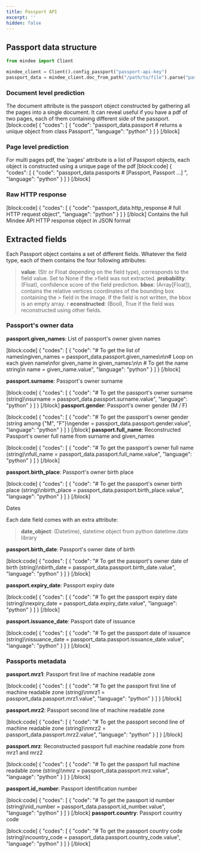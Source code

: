 ```yaml
---
title: Passport API
excerpt: ''
hidden: false
---
```

## Passport data structure

```python
from mindee import Client

mindee_client = Client().config_passport("passport-api-key")
passport_data = mindee_client.doc_from_path("/path/to/file").parse("passport")
```

### Document level prediction

The document attribute is the passport object constructed by gathering all the pages into a single document. It can reveal useful if you have a pdf of two pages, each of them containing  different side of the passport.
[block:code]
{
  "codes": [
    {
      "code": "passport_data.passport # returns a unique object from class Passport",
      "language": "python"
    }
  ]
}
[/block]
### Page level prediction

For multi pages pdf, the 'pages' attribute is a list of Passport objects, each object is constructed using a unique page of the pdf
[block:code]
{
  "codes": [
    {
      "code": "passport_data.passports # [Passport, Passport ...] ",
      "language": "python"
    }
  ]
}
[/block]
 ### Raw HTTP response
[block:code]
{
  "codes": [
    {
      "code": "passport_data.http_response # full HTTP request object",
      "language": "python"
    }
  ]
}
[/block]
Contains the full Mindee API HTTP response object in JSON format


## Extracted fields

Each Passport object contains a set of different fields. Whatever the field type, each of them contains the four following attributes:
> **value**: (Str or Float depending on the field type), corresponds to the field value. Set to None if the >field was not extracted.
> **probability**: (Float), confidence score of the field prediction.
> **bbox**: (Array[Float]), contains the relative vertices coordinates of the bounding box containing the > field in the image. If the field is not written, the bbox is an empty array. 
>r **econstructed**: (Bool), True if the field was reconstructed using other fields.


### Passport's owner data

**passport.given_names**: List of passport's owner given names

[block:code]
{
  "codes": [
    {
      "code": "# To get the list of names\ngiven_names = passport_data.passport.given_names\n\n# Loop on each given name\nfor given_name in given_names:\n\n   # To get the name string\n   name = given_name.value",
      "language": "python"
    }
  ]
}
[/block]
 

**passport.surname**: Passport's owner surname

[block:code]
{
  "codes": [
    {
      "code": "# To get the passport's owner surname (string)\nsurname = passport_data.passport.surname.value",
      "language": "python"
    }
  ]
}
[/block]
**passport.gender**: Passport's owner gender (M / F)


[block:code]
{
  "codes": [
    {
      "code": "# To get the passport's owner gender (string among {\"M\", \"F\"}\ngender = passport_data.passport.gender.value",
      "language": "python"
    }
  ]
}
[/block]
**passport.full_name**: Reconstructed Passport's owner full name from surname and given_names

[block:code]
{
  "codes": [
    {
      "code": "# To get the passport's owner full name (string)\nfull_name = passport_data.passport.full_name.value",
      "language": "python"
    }
  ]
}
[/block]
 
**passport.birth_place**: Passport's owner birth place

[block:code]
{
  "codes": [
    {
      "code": "# To get the passport's owner birth place (string)\nbirth_place = passport_data.passport.birth_place.value",
      "language": "python"
    }
  ]
}
[/block]
 
Dates
 

Each date field comes with an extra attribute:

> **date_object**: (Datetime), datetime object from python datetime.date library
 

**passport.birth_date**: Passport's owner date of birth

[block:code]
{
  "codes": [
    {
      "code": "# To get the passport's owner date of birth (string)\nbirth_date = passport_data.passport.birth_date.value",
      "language": "python"
    }
  ]
}
[/block]
 

**passport.expiry_date**: Passport expiry date

[block:code]
{
  "codes": [
    {
      "code": "# To get the passport expiry date (string)\nexpiry_date = passport_data.expiry_date.value",
      "language": "python"
    }
  ]
}
[/block]
 

**passport.issuance_date**: Passport date of issuance

[block:code]
{
  "codes": [
    {
      "code": "# To get the passport date of issuance (string)\nissuance_date = passport_data.passport.issuance_date.value",
      "language": "python"
    }
  ]
}
[/block]
### Passports metadata
 

**passport.mrz1**: Passport first line of machine readable zone

[block:code]
{
  "codes": [
    {
      "code": "# To get the passport  first line of machine readable zone (string)\nmrz1 = passport_data.passport.mrz1.value",
      "language": "python"
    }
  ]
}
[/block]

**passport.mrz2**: Passport second line of machine readable zone

[block:code]
{
  "codes": [
    {
      "code": "# To get the passport second line of machine readable zone (string)\nmrz2 = passport_data.passport.mrz2.value",
      "language": "python"
    }
  ]
}
[/block]
 

**passport.mrz**: Reconstructed passport full machine readable zone from mrz1 and mrz2

[block:code]
{
  "codes": [
    {
      "code": "# To get the passport full machine readable zone (string)\nmrz = passport_data.passport.mrz.value",
      "language": "python"
    }
  ]
}
[/block]

**passport.id_number**: Passport identification number

[block:code]
{
  "codes": [
    {
      "code": "# To get the passport id number (string)\nid_number = passport_data.passport.id_number.value",
      "language": "python"
    }
  ]
}
[/block]
**passport.country**: Passport country code

[block:code]
{
  "codes": [
    {
      "code": "# To get the passport country code (string)\ncountry_code = passport_data.passport.country_code.value",
      "language": "python"
    }
  ]
}
[/block]